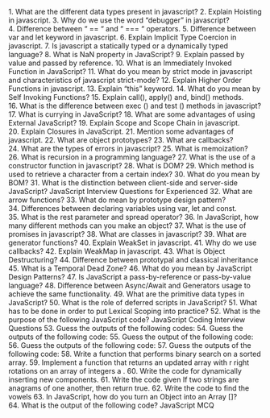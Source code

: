 1. What are the different data types present in javascript?
2. Explain Hoisting in javascript.
3. Why do we use the word “debugger” in javascript?
4. Difference between “ == “ and “ === “ operators.
5. Difference between var and let keyword in javascript.
6. Explain Implicit Type Coercion in javascript.
7. Is javascript a statically typed or a dynamically typed language?
8. What is NaN property in JavaScript?
9. Explain passed by value and passed by reference.
10. What is an Immediately Invoked Function in JavaScript?
11. What do you mean by strict mode in javascript and characteristics of javascript strict-mode?
12. Explain Higher Order Functions in javascript.
13. Explain “this” keyword.
14. What do you mean by Self Invoking Functions?
15. Explain call(), apply() and, bind() methods.
16. What is the difference between exec () and test () methods in javascript?
17. What is currying in JavaScript?
18. What are some advantages of using External JavaScript?
19. Explain Scope and Scope Chain in javascript.
20. Explain Closures in JavaScript.
21. Mention some advantages of javascript.
22. What are object prototypes?
23. What are callbacks?
24. What are the types of errors in javascript?
25. What is memoization?
26. What is recursion in a programming language?
27. What is the use of a constructor function in javascript?
28. What is DOM?
29. Which method is used to retrieve a character from a certain index?
30. What do you mean by BOM?
31. What is the distinction between client-side and server-side JavaScript?
JavaScript Interview Questions for Experienced
32. What are arrow functions?
33. What do mean by prototype design pattern?
34. Differences between declaring variables using var, let and const.
35. What is the rest parameter and spread operator?
36. In JavaScript, how many different methods can you make an object?
37. What is the use of promises in javascript?
38. What are classes in javascript?
39. What are generator functions?
40. Explain WeakSet in javascript.
41. Why do we use callbacks?
42. Explain WeakMap in javascript.
43. What is Object Destructuring?
44. Difference between prototypal and classical inheritance
45. What is a Temporal Dead Zone?
46. What do you mean by JavaScript Design Patterns?
47. Is JavaScript a pass-by-reference or pass-by-value language?
48. Difference between Async/Await and Generators usage to achieve the same functionality.
49. What are the primitive data types in JavaScript?
50. What is the role of deferred scripts in JavaScript?
51. What has to be done in order to put Lexical Scoping into practice?
52. What is the purpose of the following JavaScript code?
JavaScript Coding Interview Questions
53. Guess the outputs of the following codes:
54. Guess the outputs of the following code:
55. Guess the output of the following code:
56. Guess the outputs of the following code:
57. Guess the outputs of the following code:
58. Write a function that performs binary search on a sorted array.
59. Implement a function that returns an updated array with r right rotations on an array of integers a .
60. Write the code for dynamically inserting new components.
61. Write the code given If two strings are anagrams of one another, then return true.
62. Write the code to find the vowels
63. In JavaScript, how do you turn an Object into an Array []?
64. What is the output of the following code?
JavaScript MCQ
